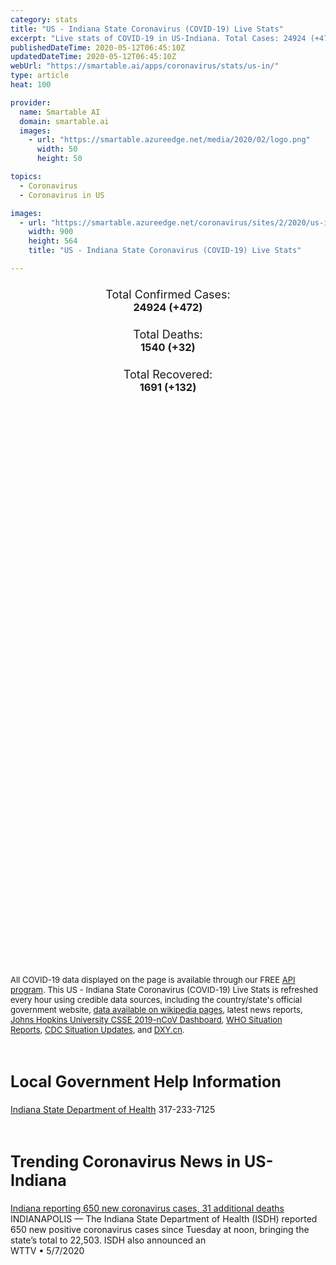 ```yaml
---
category: stats
title: "US - Indiana State Coronavirus (COVID-19) Live Stats"
excerpt: "Live stats of COVID-19 in US-Indiana. Total Cases: 24924 (+472), Deaths: 1540 (+32), Recoveries: 1691(+132)."
publishedDateTime: 2020-05-12T06:45:10Z
updatedDateTime: 2020-05-12T06:45:10Z
webUrl: "https://smartable.ai/apps/coronavirus/stats/us-in/"
type: article
heat: 100

provider:
  name: Smartable AI
  domain: smartable.ai
  images:
    - url: "https://smartable.azureedge.net/media/2020/02/logo.png"
      width: 50
      height: 50

topics:
  - Coronavirus
  - Coronavirus in US

images:
  - url: "https://smartable.azureedge.net/coronavirus/sites/2/2020/us-in.jpg"
    width: 900
    height: 564
    title: "US - Indiana State Coronavirus (COVID-19) Live Stats"

---
```

<div class="total-stats" style="text-align: center;">
    <h3>
	    <div style="font-size: 18px; font-weight: 400;">Total Confirmed Cases:</div>
	    24924 (<span class='red'>+472</span>)
    </h3>
    <h3>
	    <div style="font-size: 18px; font-weight: 400;">Total Deaths:</div>
	    1540 (<span class='red'>+32</span>)
    </h3>
    <h3>
	    <div style="font-size: 18px; font-weight: 400;">Total Recovered:</div>
	    1691 (<span class='green'>+132</span>)
    </h3>
</div>

<script type="text/javascript" src="https://www.gstatic.com/charts/loader.js"></script>

<div id="time_series_chart" style="width: 100%; height: 400px;"></div>
<script type="text/javascript">
  google.charts.load('current', {'packages':['corechart']});
  google.charts.setOnLoadCallback(drawChart);
  function drawChart() {
    var data = google.visualization.arrayToDataTable([
      ['Date', 'Total Cases', 'Total Deaths', 'Total Recovered'],
      ['1/22/2020', 0, 0, 0],['1/23/2020', 0, 0, 0],['1/24/2020', 0, 0, 0],['1/25/2020', 0, 0, 0],['1/26/2020', 0, 0, 0],['1/27/2020', 0, 0, 0],['1/28/2020', 0, 0, 0],['1/29/2020', 0, 0, 0],['1/30/2020', 0, 0, 0],['1/31/2020', 0, 0, 0],['2/1/2020', 0, 0, 0],['2/2/2020', 0, 0, 0],['2/3/2020', 0, 0, 0],['2/4/2020', 0, 0, 0],['2/5/2020', 0, 0, 0],['2/6/2020', 0, 0, 0],['2/7/2020', 0, 0, 0],['2/8/2020', 0, 0, 0],['2/9/2020', 0, 0, 0],['2/10/2020', 0, 0, 0],['2/11/2020', 0, 0, 0],['2/12/2020', 0, 0, 0],['2/13/2020', 0, 0, 0],['2/14/2020', 0, 0, 0],['2/15/2020', 0, 0, 0],['2/16/2020', 0, 0, 0],['2/17/2020', 0, 0, 0],['2/18/2020', 0, 0, 0],['2/19/2020', 0, 0, 0],['2/20/2020', 0, 0, 0],['2/21/2020', 0, 0, 0],['2/22/2020', 0, 0, 0],['2/23/2020', 0, 0, 0],['2/24/2020', 0, 0, 0],['2/25/2020', 0, 0, 0],['2/26/2020', 0, 0, 0],['2/27/2020', 0, 0, 0],['2/28/2020', 0, 0, 0],['2/29/2020', 0, 0, 0],['3/1/2020', 0, 0, 0],['3/2/2020', 0, 0, 0],['3/3/2020', 0, 0, 0],['3/4/2020', 0, 0, 0],['3/5/2020', 0, 0, 0],['3/6/2020', 1, 0, 0],['3/7/2020', 1, 0, 0],['3/8/2020', 2, 0, 0],['3/9/2020', 3, 0, 0],['3/10/2020', 6, 0, 0],['3/11/2020', 11, 0, 0],['3/12/2020', 12, 0, 0],['3/13/2020', 12, 0, 0],['3/14/2020', 15, 0, 0],['3/15/2020', 20, 0, 0],['3/16/2020', 24, 2, 0],['3/17/2020', 30, 2, 0],['3/18/2020', 39, 2, 0],['3/19/2020', 61, 2, 0],['3/20/2020', 87, 3, 0],['3/21/2020', 128, 4, 0],['3/22/2020', 204, 7, 0],['3/23/2020', 271, 7, 0],['3/24/2020', 370, 12, 0],['3/25/2020', 479, 14, 0],['3/26/2020', 657, 17, 0],['3/27/2020', 981, 25, 0],['3/28/2020', 1232, 31, 0],['3/29/2020', 1514, 32, 0],['3/30/2020', 1787, 35, 0],['3/31/2020', 2159, 49, 0],['4/1/2020', 2569, 65, 0],['4/2/2020', 3039, 78, 0],['4/3/2020', 3437, 102, 0],['4/4/2020', 3973, 117, 0],['4/5/2020', 4431, 128, 0],['4/6/2020', 4976, 144, 0],['4/7/2020', 5530, 174, 0],['4/8/2020', 5963, 204, 28],['4/9/2020', 6371, 246, 28],['4/10/2020', 6925, 301, 58],['4/11/2020', 7451, 331, 58],['4/12/2020', 7941, 344, 105],['4/13/2020', 8310, 354, 105],['4/14/2020', 8515, 387, 131],['4/15/2020', 8949, 436, 146],['4/16/2020', 9537, 480, 150],['4/17/2020', 10154, 519, 150],['4/18/2020', 10641, 545, 173],['4/19/2020', 11211, 562, 1557],['4/20/2020', 11688, 577, 1559],['4/21/2020', 12097, 635, 1559],['4/22/2020', 12438, 666, 1559],['4/23/2020', 13039, 706, 1559],['4/24/2020', 13041, 706, 1559],['4/25/2020', 14399, 785, 175],['4/26/2020', 15023, 813, 175],['4/27/2020', 15971, 932, 175],['4/28/2020', 16592, 992, 175],['4/29/2020', 17186, 1065, 175],['4/30/2020', 17989, 1114, 175],['5/1/2020', 18626, 1166, 175],['5/2/2020', 19310, 1229, 175],['5/3/2020', 19944, 1246, 175],['5/4/2020', 20518, 1264, 175],['5/5/2020', 21046, 1326, 175],['5/6/2020', 21885, 1377, 1559],['5/7/2020', 22748, 1414, 1559],['5/8/2020', 23387, 1447, 1559],['5/9/2020', 24006, 1490, 1559],['5/10/2020', 24452, 1508, 1559],['5/11/2020', 24924, 1540, 1691],
    ]);
    var options = {
      curveType: 'none',
      chartArea: {'width': '80%', 'height': '80%'},
      legend: { position: 'top' },
      lineWidth: 5,
      colors: ['#f60109', '#444444', '#81B71F']
    };
    var chart = new google.visualization.LineChart(document.getElementById('time_series_chart'));
    chart.draw(data, options);
  }
</script>

<div id="geo_chart" style="width: 100%; height: 500px;"></div>
<script type="text/javascript">
  google.charts.load('current', {
    'packages':['geochart'],
    'mapsApiKey': 'AIzaSyDk1HhVhLaveyKrUhhHZ5YwzIpEcbdal6U'
  });
  google.charts.setOnLoadCallback(drawRegionsMap);
  function drawRegionsMap() {
    var data = google.visualization.arrayToDataTable([
      ['LATITUDE', 'LONGITUDE', 'DESCRIPTION', 'Total Cases', 'Total Deaths'],
      [39.8522, -77.2865, "Adams", 9, 1],[41.1966, -84.9245, "Allen", 834, 63],[39.2094, -85.9183, "Bartholomew", 360, 29],[40.0106, -86.4997, "Boone", 237, 34],[39.3085, -86.1227, "Brown", 26, 1],[40.5452, -86.5242, "Carroll", 71, 2],[40.8644, -86.5, "Cass", 1524, 4],[38.5395, -85.7655, "Clark", 382, 30],[39.2769, -87.1126, "Clay", 24, 1],[40.1944, -86.6671, "Clinton", 96, 2],[38.3714, -86.3444, "Crawford", 21, 1],[39.0676, -84.9053, "Dearborn", 151, 13],[39.4279, -85.6286, "Decatur", 220, 31],[41.3147, -84.9012, "DeKalb", 24, 2],[40.3138, -85.5009, "Delaware", 229, 19],[38.3934, -86.9404, "Dubois", 46, 0],[41.5336, -86.0138, "Elkhart", 494, 18],[39.6582, -85.141, "Fayette", 62, 4],[38.3513, -85.9372, "Floyd", 233, 29],[40.1089, -87.1577, "Fountain", 16, 2],[39.4233, -85.0114, "Franklin", 107, 8],[41.0192, -86.4125, "Fulton", 36, 1],[38.2786, -87.377, "Gibson", 8, 0],[40.6126, -85.5592, "Grant", 172, 17],[38.9879, -87.0813, "Greene", 151, 13],[39.9658, -86.1461, "Hamilton", 936, 84],[39.8857, -85.6086, "Hancock", 270, 19],[38.124, -85.9736, "Harrison", 160, 12],[39.8065, -86.5401, "Hendricks", 976, 65],[39.9973, -85.2512, "Henry", 85, 2],[40.4483, -86.1345, "Howard", 256, 10],[40.741, -85.5618, "Huntington", 14, 2],[38.8247, -86.1716, "Jackson", 282, 1],[40.9059, -87.1612, "Jasper", 46, 1],[38.9853, -85.6106, "Jennings", 98, 5],[39.4638, -86.1345, "Johnson", 827, 90],[38.7991, -87.4604, "Knox", 22, 0],[41.0743, -85.8923, "Kosciusko", 45, 2],[41.648, -85.4179, "LaGrange", 39, 2],[41.443, -87.4702, "Lake", 2493, 134],[41.7563, -86.8181, "LaPorte", 329, 12],[38.9172, -86.5557, "Lawrence", 120, 17],[40.2743, -85.8371, "Madison", 512, 66],[39.8362, -86.1752, "Marion", 7510, 448],[41.2159, -86.4236, "Marshall", 34, 1],[40.602, -85.9275, "Miami", 126, 1],[39.1637, -86.5257, "Monroe", 145, 9],[40.0428, -86.8975, "Montgomery", 140, 5],[39.5337, -86.3778, "Morgan", 208, 9],[40.9523, -87.299, "Newton", 66, 10],[41.4277, -85.355, "Noble", 135, 16],[38.9531, -84.8546, "Ohio", 9, 0],[38.5462, -86.6202, "Orange", 115, 19],[39.2861, -86.7726, "Owen", 28, 1],[41.685, -86.9804, "Porter", 331, 10],[38.2042, -87.9151, "Posey", 15, 0],[39.5211, -86.7995, "Putnam", 90, 5],[40.1898, -85.2037, "Randolph", 37, 2],[39.2373, -85.0931, "Ripley", 101, 6],[39.4981, -85.4676, "Rush", 48, 2],[38.6854, -85.7831, "Scott", 81, 2],[39.6738, -85.7052, "Shelby", 325, 23],[41.6228, -86.3377, "St. Joseph", 829, 30],[41.1989, -86.8922, "Starke", 22, 2],[41.6432, -85.005, "Steuben", 63, 2],[39.0973, -87.4074, "Sullivan", 20, 0],[38.7427, -85.0783, "Switzerland", 16, 0],[40.5076, -86.8527, "Tippecanoe", 244, 2],[40.3795, -86.0868, "Tipton", 21, 1],[38.024, -87.512, "Vanderburgh", 189, 2],[39.4936, -87.2667, "Vigo", 83, 7],[40.9807, -85.8393, "Wabash", 64, 2],[40.1973, -87.527, "Warren", 13, 1],[38.0469, -87.2847, "Warrick", 123, 20],[38.5549, -86.2778, "Washington", 48, 1],[39.9447, -84.8308, "Wayne", 150, 5],[40.6568, -85.2225, "Wells", 11, 0],[40.6622, -86.8678, "White", 152, 1],[41.2308, -85.3201, "Whitley", 22, 1],[38.7369, -85.5387, "Jefferson", 36, 0],[40.4882, -87.0857, "Benton", 13, 0],[40.492, -85.1468, "Jay", 23, 0],[40.4537, -85.3736, "Blackford", 14, 1],[38.1692, -86.8257, "Spencer", 10, 1],[39.7665, -87.2295, "Parke", 20, 0],[39.6349, -84.926, "Union", 19, 0],[38.7221, -86.8002, "Martin", 7, 0],[38.6679, -86.9974, "Daviess", 56, 17],[39.667, -87.5203, "Vermillion", 8, 0],[41.0535, -86.6037, "Pulaski", 34, 0],[37.9106, -86.7377, "Perry", 24, 0],[38.3827, -87.2129, "Pike", 3, 0],
    ]);
    var options = {
      backgroundColor: {fill:'transparent',stroke:'#FFF' ,strokeWidth:0 }, 
      displayMode: 'markers',
      region: 'US-IN', 
      resolution: 'metros',
      colorAxis: {colors: ['#F27D81', '#f60109']},
      sizeAxis: {minSize:3,  maxSize:12},
    };
    var chart = new google.visualization.GeoChart(document.getElementById('geo_chart'));
    chart.draw(data, options);
  };
</script>

<div id="geo_table"></div>
<script type="text/javascript">
  google.charts.load('current', {'packages':['table']});
  google.charts.setOnLoadCallback(drawTable);
  function drawTable() {
    var data = new google.visualization.DataTable();
    data.addColumn('string', 'Location');
    data.addColumn('number', 'Total Cases');
    data.addColumn('number', 'New Cases');
    data.addColumn('number', 'Active Cases');
    data.addColumn('number', 'Total Deaths');
    data.addColumn('number', 'New Deaths');
    data.addColumn('number', 'Total Recovered');
    data.addRows([
      [{v:"Adams", f:"Adams"}, 9, 0, 8, 1, 0, 0],[{v:"Allen", f:"Allen"}, 834, 18, 771, 63, 0, 0],[{v:"Bartholomew", f:"Bartholomew"}, 360, 14, 331, 29, 3, 0],[{v:"Boone", f:"Boone"}, 237, 4, 203, 34, 1, 0],[{v:"Brown", f:"Brown"}, 26, 0, 25, 1, 0, 0],[{v:"Carroll", f:"Carroll"}, 71, 0, 69, 2, 0, 0],[{v:"Cass", f:"Cass"}, 1524, 4, 1520, 4, 1, 0],[{v:"Clark", f:"Clark"}, 382, 3, 352, 30, 0, 0],[{v:"Clay", f:"Clay"}, 24, 0, 23, 1, 0, 0],[{v:"Clinton", f:"Clinton"}, 96, 8, 94, 2, 0, 0],[{v:"Crawford", f:"Crawford"}, 21, 0, 20, 1, 0, 0],[{v:"Dearborn", f:"Dearborn"}, 151, 1, 138, 13, 0, 0],[{v:"Decatur", f:"Decatur"}, 220, 0, 189, 31, 0, 0],[{v:"DeKalb", f:"DeKalb"}, 24, 0, 22, 2, 0, 0],[{v:"Delaware", f:"Delaware"}, 229, 4, 210, 19, 4, 0],[{v:"Dubois", f:"Dubois"}, 46, 1, 46, 0, 0, 0],[{v:"Elkhart", f:"Elkhart"}, 494, 10, 476, 18, 0, 0],[{v:"Fayette", f:"Fayette"}, 62, 0, 58, 4, 0, 0],[{v:"Floyd", f:"Floyd"}, 233, 1, 204, 29, 0, 0],[{v:"Fountain", f:"Fountain"}, 16, 0, 14, 2, 0, 0],[{v:"Franklin", f:"Franklin"}, 107, 0, 46, 8, 0, 53],[{v:"Fulton", f:"Fulton"}, 36, 0, 35, 1, 0, 0],[{v:"Gibson", f:"Gibson"}, 8, 0, 8, 0, 0, 0],[{v:"Grant", f:"Grant"}, 172, 0, 155, 17, 0, 0],[{v:"Greene", f:"Greene"}, 151, 0, 138, 13, 2, 0],[{v:"Hamilton", f:"Hamilton"}, 936, 6, 852, 84, 0, 0],[{v:"Hancock", f:"Hancock"}, 270, 4, 251, 19, 0, 0],[{v:"Harrison", f:"Harrison"}, 160, 3, 148, 12, 0, 0],[{v:"Hendricks", f:"Hendricks"}, 976, 7, 911, 65, 0, 0],[{v:"Henry", f:"Henry"}, 85, 4, 83, 2, 0, 0],[{v:"Howard", f:"Howard"}, 256, 11, 246, 10, 0, 0],[{v:"Huntington", f:"Huntington"}, 14, 0, 12, 2, 0, 0],[{v:"Jackson", f:"Jackson"}, 282, 4, 281, 1, 0, 0],[{v:"Jasper", f:"Jasper"}, 46, 0, 45, 1, 0, 0],[{v:"Jennings", f:"Jennings"}, 98, 1, 93, 5, 0, 0],[{v:"Johnson", f:"Johnson"}, 827, 20, 734, 90, 1, 3],[{v:"Knox", f:"Knox"}, 22, 1, 22, 0, 0, 0],[{v:"Kosciusko", f:"Kosciusko"}, 45, 4, 43, 2, 0, 0],[{v:"LaGrange", f:"LaGrange"}, 39, 1, 37, 2, 0, 0],[{v:"Lake", f:"Lake"}, 2493, 48, 2359, 134, 2, 0],[{v:"LaPorte", f:"LaPorte"}, 329, 5, 317, 12, 1, 0],[{v:"Lawrence", f:"Lawrence"}, 120, 3, 103, 17, 1, 0],[{v:"Madison", f:"Madison"}, 512, 6, 446, 66, 1, 0],[{v:"Marion", f:"Marion"}, 7510, 174, 7062, 448, 4, 0],[{v:"Marshall", f:"Marshall"}, 34, 1, 33, 1, 0, 0],[{v:"Miami", f:"Miami"}, 126, 1, 125, 1, 0, 0],[{v:"Monroe", f:"Monroe"}, 145, 2, 136, 9, 0, 0],[{v:"Montgomery", f:"Montgomery"}, 140, 13, 135, 5, 0, 0],[{v:"Morgan", f:"Morgan"}, 208, 11, 199, 9, 0, 0],[{v:"Newton", f:"Newton"}, 66, 0, 56, 10, 0, 0],[{v:"Noble", f:"Noble"}, 135, 3, 119, 16, 1, 0],[{v:"Ohio", f:"Ohio"}, 9, 0, 9, 0, 0, 0],[{v:"Orange", f:"Orange"}, 115, 1, 96, 19, 0, 0],[{v:"Owen", f:"Owen"}, 28, 0, 27, 1, 0, 0],[{v:"Porter", f:"Porter"}, 331, 16, 257, 10, 0, 64],[{v:"Posey", f:"Posey"}, 15, 0, 15, 0, 0, 0],[{v:"Putnam", f:"Putnam"}, 90, 0, 85, 5, 0, 0],[{v:"Randolph", f:"Randolph"}, 37, 0, 35, 2, 0, 0],[{v:"Ripley", f:"Ripley"}, 101, 0, 95, 6, 0, 0],[{v:"Rush", f:"Rush"}, 48, 0, 46, 2, 0, 0],[{v:"Scott", f:"Scott"}, 81, 0, 79, 2, 0, 0],[{v:"Shelby", f:"Shelby"}, 325, 6, 302, 23, 0, 0],[{v:"St. Joseph", f:"St. Joseph"}, 829, 19, 799, 30, 0, 0],[{v:"Starke", f:"Starke"}, 22, 0, 20, 2, 0, 0],[{v:"Steuben", f:"Steuben"}, 63, 0, 61, 2, 0, 0],[{v:"Sullivan", f:"Sullivan"}, 20, 0, 20, 0, 0, 0],[{v:"Switzerland", f:"Switzerland"}, 16, 0, 16, 0, 0, 0],[{v:"Tippecanoe", f:"Tippecanoe"}, 244, 11, 242, 2, 0, 0],[{v:"Tipton", f:"Tipton"}, 21, 0, 20, 1, 0, 0],[{v:"Vanderburgh", f:"Vanderburgh"}, 189, 4, 132, 2, 0, 55],[{v:"Vigo", f:"Vigo"}, 83, 3, 76, 7, 0, 0],[{v:"Wabash", f:"Wabash"}, 64, 0, 62, 2, 0, 0],[{v:"Warren", f:"Warren"}, 13, 0, 12, 1, 0, 0],[{v:"Warrick", f:"Warrick"}, 123, 0, 103, 20, 0, 0],[{v:"Washington", f:"Washington"}, 48, 0, 47, 1, 0, 0],[{v:"Wayne", f:"Wayne"}, 150, 1, 145, 5, 0, 0],[{v:"Wells", f:"Wells"}, 11, 1, 11, 0, 0, 0],[{v:"White", f:"White"}, 152, 4, 151, 1, 0, 0],[{v:"Whitley", f:"Whitley"}, 22, 0, 21, 1, 0, 0],[{v:"Jefferson", f:"Jefferson"}, 36, 1, 36, 0, 0, 0],[{v:"Benton", f:"Benton"}, 13, 1, 13, 0, 0, 0],[{v:"Jay", f:"Jay"}, 23, 1, 23, 0, 0, 0],[{v:"Blackford", f:"Blackford"}, 14, 0, 13, 1, 0, 0],[{v:"Spencer", f:"Spencer"}, 10, 0, 9, 1, 0, 0],[{v:"Parke", f:"Parke"}, 20, 1, 20, 0, 0, 0],[{v:"Union", f:"Union"}, 19, 0, 19, 0, 0, 0],[{v:"Martin", f:"Martin"}, 7, 0, 7, 0, 0, 0],[{v:"Daviess", f:"Daviess"}, 56, 0, 39, 17, 0, 0],[{v:"Vermillion", f:"Vermillion"}, 8, 0, 8, 0, 0, 0],[{v:"Pulaski", f:"Pulaski"}, 34, 0, 34, 0, 0, 0],[{v:"Perry", f:"Perry"}, 24, 1, 24, 0, 0, 0],[{v:"Pike", f:"Pike"}, 3, 0, 3, 0, 0, 0],
    ]);
    data.setProperty(0, 0, 'style', 'min-width:100px');
    var table = new google.visualization.Table(document.getElementById('geo_table'));
    table.draw(data, {allowHtml: true, sortColumn: 2, sortAscending: false, width: '660px', height: '100%'});
  }
</script>

<span style="font-size: 13px">All COVID-19 data displayed on the page is available through our FREE <a href="https://developer.smartable.ai">API program</a>. This US - Indiana State Coronavirus (COVID-19) Live Stats is refreshed every hour using credible data sources, including the country/state's official government website, <a href="https://en.wikipedia.org/wiki/2019%E2%80%9320_coronavirus_pandemic" target="_blank">data available on wikipedia pages</a>, latest news reports, <a href="https://systems.jhu.edu/research/public-health/ncov/" target="_blank">Johns Hopkins University CSSE 2019-nCoV Dashboard</a>, <a href="https://www.who.int/emergencies/diseases/novel-coronavirus-2019/situation-reports" target="_blank">WHO Situation Reports</a>, <a href="https://www.cdc.gov/coronavirus/2019-ncov/index.html" target="_blank">CDC Situation Updates</a>, and <a href="https://ncov.dxy.cn/ncovh5/view/pneumonia" target="_blank">DXY.cn</a>.</span>

<h2 id="news" class="center" style="margin-top: 60px; font-size: 25px;">Local Government Help Information</h2>
<div class="info center">
<a href="https://www.in.gov/isdh/28470.htm" target="_blank">Indiana State Department of Health</a> 317-233-7125
</div>
<h2 id="news" class="center" style="margin-top: 60px; font-size: 25px;">Trending Coronavirus News in US-Indiana</h2>
<div class="row">
<div class="col-md-6 col-sm-12">
  <div class="content-card">
	<a href="https://cbs4indy.com/news/indiana-reporting-650-new-coronavirus-cases-31-additional-deaths/"><div class="card-image" style="background-image: url(https://cbs4indy.com/wp-content/uploads/sites/22/2020/05/0507_Featured.png?w=1280&h=720&crop=1)"></div></a>
	<div class="content">
		<div class="card-title"><a href="https://cbs4indy.com/news/indiana-reporting-650-new-coronavirus-cases-31-additional-deaths/">Indiana reporting 650 new coronavirus cases, 31 additional deaths</a></div>
		<div class="card-excerpt">INDIANAPOLIS — The Indiana State Department of Health (ISDH) reported 650 new positive coronavirus cases since Tuesday at noon, bringing the state’s total to 22,503. ISDH also announced an</div>
		<div class="card-meta">
			<span class="card-provider">WTTV</span> • <span class="card-date">5/7/2020</span>
		</div>
	</div>
  </div>
</div>

</div>

